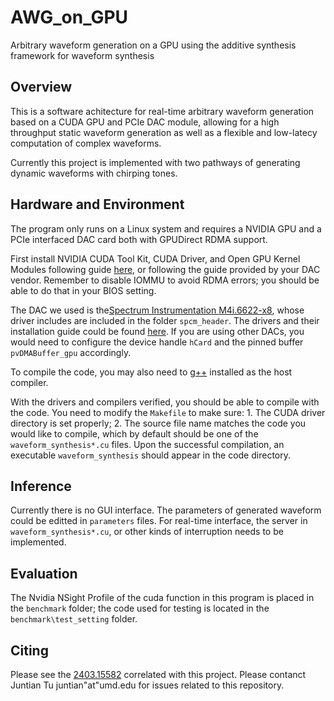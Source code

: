 # AWG_on_GPU
 Arbitrary waveform generation on a GPU using the additive synthesis framework for waveform synthesis

## Overview

This is a software achitecture for real-time arbitrary waveform generation based on a CUDA GPU and PCIe DAC module, allowing for a high throughput static waveform generation as well as a flexible and low-latecy computation of complex waveforms. 

Currently this project is implemented with two pathways of generating dynamic waveforms with chirping tones. 

## Hardware and Environment

The program only runs on a Linux system and requires a NVIDIA GPU and a PCIe interfaced DAC card both with GPUDirect RDMA support.

First install NVIDIA CUDA Tool  Kit, CUDA Driver, and Open GPU Kernel Modules following guide [here](https://docs.nvidia.com/cuda/cuda-installation-guide-linux/index.html), or following the guide provided by your DAC vendor. Remember to disable IOMMU to avoid RDMA errors; you should be able to do that in your BIOS setting.

The DAC we used is the[Spectrum Instrumentation M4i.6622-x8](https://spectrum-instrumentation.com/products/details/M4i6622-x8.php), whose driver includes are included in the folder `spcm_header`. The drivers and their installation guide could be found [here](https://spectrum-instrumentation.com/support/downloads.php). If you are using other DACs, you would need to configure the device handle `hCard` and the pinned buffer `pvDMABuffer_gpu` accordingly.

To compile the code, you may also need to [g++](https://gcc.gnu.org/) installed as the host compiler.

With the drivers and compilers verified, you should be able to compile with the code. You need to modify the `Makefile` to make sure: 1. The CUDA driver directory is set properly; 2. The source file name matches the code you would like to compile, which by default should be one of the `waveform_synthesis*.cu` files. Upon the successful compilation, an executable `waveform_synthesis` should appear in the code directory.


## Inference

Currently there is no GUI interface. The parameters of generated waveform could be editted in `parameters` files. For real-time interface, the server in `waveform_synthesis*.cu`, or other kinds of interruption needs to be implemented.

## Evaluation

The Nvidia NSight Profile of the cuda function in this program is placed in the `benchmark` folder; the code used for testing is located in the `benchmark\test_setting` folder.

## Citing

Please see the [2403.15582](https://arxiv.org/abs/2403.15582) correlated with this project. Please contanct Juntian Tu juntian"at"umd.edu for issues related to this repository.
